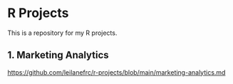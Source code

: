 R Projects
================

This is a repository for my R projects.

## 1. Marketing Analytics
<https://github.com/leilanefrc/r-projects/blob/main/marketing-analytics.md>
